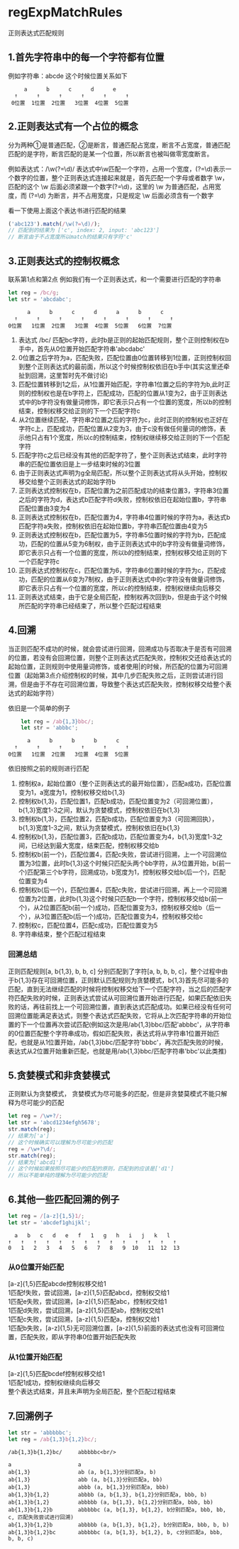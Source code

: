 # regExpMatchRules
正则表达式匹配规则

## 1.首先字符串中的每一个字符都有位置

例如字符串：abcde
这个时候位置关系如下
```
     a      b      c      d      e
  ↑      ↑      ↑      ↑      ↑      ↑
 0位置  1位置  2位置   3位置  4位置  5位置
```

## 2.正则表达式有一个占位的概念

分为两种①是普通匹配，②是断言，普通匹配占宽度，断言不占宽度，普通匹配匹配的是字符，断言匹配的是某一个位置，所以断言也被叫做零宽度断言。

例如表达式：/\w(?=\d)/
表达式中\w匹配一个字符，占用一个宽度，(?=\d)表示一个数字的位置，整个正则表达式连接起来就是，首先匹配一个字母或者数字 \w，匹配的这个 \w 后面必须紧跟一个数字(?=\d)，这里的 \w 为普通匹配，占用宽度，而 (?=\d) 为断言，并不占用宽度，只是规定 \w 后面必须含有一个数字

看一下使用上面这个表达书进行匹配的结果
```javascript
('abc123').match(/\w(?=\d)/);
// 匹配到的结果为 ['c', index: 2, input: 'abc123']
// 断言由于不占宽度所以match的结果只有字符'c'
```

## 3.正则表达式的控制权概念

联系第1点和第2点
例如我们有一个正则表达式，和一个需要进行匹配的字符串
```javascript
let reg = /bc/g;
let str = 'abcdabc';
```
```
      a      b      c      d      a      b      c
  ↑      ↑      ↑      ↑      ↑      ↑      ↑      ↑
0位置   1位置  2位置   3位置  4位置  5位置   6位置  7位置
```

1) 表达式 /bc/ 匹配bc字符，此时b是正则的起始匹配规则，整个正则控制权在b手中，首先从0位置开始匹配字符串'abcdabc'<br/>
2) 0位置之后字符为a，匹配失败，匹配位置由0位置转移到1位置，正则控制权回到整个正则表达式的最前面，所以这个时候控制权依旧在b手中(其实这里还牵扯到回溯，这里暂时先不做讨论)<br/>
3) 匹配位置转移到1之后，从1位置开始匹配，字符串1位置之后的字符为b,此时正则的控制权也是在b字符上，匹配成功，匹配的位置从1变为2，由于正则表达式中的b字符没有做量词修饰，即它表示只占有一个位置的宽度，所以b的控制结束，控制权移交给正则的下一个匹配字符c<br/>
4) 从2位置继续匹配，字符串2位置之后的字符为c，此时正则的控制权也正好在字符c上，匹配成功，匹配位置从2变为3，由于c没有做任何量词的修饰，表示他只占有1个宽度，所以c的控制结束，控制权继续移交给正则的下一个匹配字符<br/>
5) 匹配字符c之后已经没有其他的匹配字符了，整个正则表达式结束，此时字符串的匹配位置依旧是上一步结束时候的3位置<br/>
6) 由于正则表达式声明为g全局匹配，所以整个正则表达式将从头开始，控制权移交给整个正则表达式的起始字符b<br/>
7) 正则表达式控制权在b，匹配位置为之前匹配成功的结束位置3，字符串3位置之后的字符为d，表达式b匹配字符d失败，控制权依旧在起始位置b，字符串匹配位置由3变为4<br/>
8) 正则表达式控制权在b，匹配位置为4，字符串4位置时候的字符为a，表达式b匹配字符a失败，控制权依旧在起始位置b，字符串匹配位置由4变为5<br/>
9) 正则表达式控制权在b，匹配位置为5，字符串5位置时候的字符为b，匹配成功，匹配的位置从5变为6制权，由于正则表达式中的b字符没有做量词修饰，即它表示只占有一个位置的宽度，所以b的控制结束，控制权移交给正则的下一个匹配字符c<br/>
10) 正则表达式控制权在c，匹配位置为6，字符串6位置时候的字符为c，匹配成功，匹配的位置从6变为7制权，由于正则表达式中的c字符没有做量词修饰，即它表示只占有一个位置的宽度，所以c的控制结束，控制权继续向后移交<br/>
11) 正则表达式结束，由于它是全局匹配，控制权再次回到b，但是由于这个时候所匹配的字符串已经结束了，所以整个匹配过程结束

## 4.回溯

当正则匹配不成功的时候，就会尝试进行回溯，回溯成功与否取决于是否有可回溯的位置，若没有会回溯位置，则整个正则表达式匹配失败，控制权交还给表达式的起始位置，正则规则中使用量词修饰，或者使用|的时候，所匹配的位置为可回溯位置（起始第3点介绍控制权的时候，其中几步匹配失败之后，正则尝试进行回溯，但是由于不存在可回溯位置，导致整个表达式匹配失败，控制权移交给整个表达式的起始字符）

依旧是一个简单的例子

```javascript
	let reg = /ab{1,3}bbc/;
	let str = 'abbbc';
```
```
      a      b      b      b      c
  ↑      ↑      ↑      ↑      ↑      ↑
0位置   1位置  2位置   3位置  4位置  5位置
```
依旧按照之前的规则进行匹配
1) 控制权a，起始位置0（整个正则表达式的最开始位置），匹配a成功，匹配位置变为1，a宽度为1，控制权移交给b{1,3}<br/>
2) 控制权b{1,3}，匹配位置1，匹配b成功，匹配位置变为2（可回溯位置），b{1,3}宽度1-3之间，默认为贪婪模式，控制权依旧在b{1,3}<br/>
3) 控制权b{1,3}，匹配位置2，匹配b成功，匹配位置变为3（可回溯回执），b{1,3}宽度1-3之间，默认为贪婪模式，控制权依旧在b{1,3}<br/>
4) 控制权b{1,3}，匹配位置3，匹配b成功，匹配位置变为4，b{1,3}宽度1-3之间，已经达到最大宽度，结束匹配，控制权移交给b<br/>
5) 控制权b(前一个)，匹配位置4，匹配c失败，尝试进行回溯，上一个可回溯位置为3位置，此时b{1,3}这个时候只匹配头两个bb字符，从3位置开始，b(前一个)匹配第三个b字符，回溯成功，b宽度为1，控制权移交给b(后一个)，匹配位置变为4
6) 控制权b(后一个)，匹配位置4，匹配c失败，尝试进行回溯，再上一个可回溯位置为2位置，此时b{1,3}这个时候只匹配b一个字符，控制权移交给b(前一个)，从2位置匹配b(前一个)成功，匹配位置变为3，控制权移交给b（后一个），从3位置匹配b(后一个)成功，匹配位置变为4，控制权移交给c
7) 控制权c，匹配位置4，匹配c成功，匹配位置变为5
8) 字符串结束，整个匹配过程结束

### 回溯总结

正则匹配规则[a, b{1,3}, b, b, c] 分别匹配到了字符[a, b, b, b, c]，整个过程中由于b{1,3}存在可回溯位置，正则默认匹配规则为贪婪模式，b{1,3}首先尽可能多的匹配，直到无法继续匹配的时候将控制权移交给下一个匹配字符，当之后的匹配字符匹配失败的时候，正则表达式尝试从可回溯位置开始进行匹配，如果匹配依旧失败的话，再往前找上一个可回溯位置，直到表达式匹配成功。如果已经没有任何可回溯位置能满足表达式，则整个表达式匹配失败，它将从上次匹配字符串的开始位置的下一个位置再次尝试匹配(例如这次是用/ab{1,3}bbc/匹配'abbbc'，从字符串的0位置匹配整个字符串成功，假如匹配失败，表达式将从字符串1位置开始匹配，也就是从1位置开始，/ab{1,3}bbc/匹配字符'bbbc'，再次匹配失败的时候，表达式从2位置开始重新匹配，也就是用/ab{1,3}bbc/匹配字符串'bbc'以此类推)

## 5.贪婪模式和非贪婪模式

正则默认为贪婪模式，
贪婪模式为尽可能多的匹配，但是非贪婪莫模式不能只解释为尽可能少的匹配
```javascript
let reg = /\w+?/;
let str = 'abcd1234efgh5678';
str.match(reg);
// 结果为['a']
// 这个时候确实可以理解为尽可能少的匹配
reg = /\w+?\d/;
str.match(reg);
// 结果为['abcd1']
// 这个时候如果按照尽可能少的匹配的原则，匹配到的应该是['d1']
// 所以不能单纯的理解为尽可能少的匹配
```

## 6.其他一些匹配回溯的例子
```javascript
let reg = /[a-z]{1,5}1/;
let str = 'abcdef1ghijkl';
```
```
  a   b   c   d   e   f   1   g   h   i   j   k   l
↑   ↑   ↑   ↑   ↑   ↑   ↑   ↑   ↑   ↑   ↑   ↑   ↑   ↑
0   1   2   3   4   5   6   7   8   9  10   11  12  13
```
### 从0位置开始匹配
[a-z]{1,5}匹配abcde控制权移交给1<br/>
1匹配f失败，尝试回溯，[a-z]{1,5}匹配abcd，控制权交给1<br/>
1匹配e失败，尝试回溯，[a-z]{1,5}匹配abc，控制权交给1<br/>
1匹配d失败，尝试回溯，[a-z]{1,5}匹配ab，控制权交给1<br/>
1匹配c失败，尝试回溯，[a-z]{1,5}匹配a，控制权交给1<br/>
1匹配b失败，[a-z]{1,5}无可回溯位置，[a-z]{1,5}前面的表达式也没有可回溯位置，匹配失败，即从字符串0位置开始匹配失败<br/>

### 从1位置开始匹配
[a-z]{1,5}匹配bcdef控制权移交给1<br/>
1匹配1成功，控制权继续向后移交<br/>
整个表达式结束，并且未声明为全局匹配，整个匹配过程结束<br/>

## 7.回溯例子
```javascript
let str = 'abbbbbc';
let reg = /ab{1,3}b{1,2}bc/;
```
```
/ab{1,3}b{1,2}bc/     abbbbbc<br/>

a                     a
ab{1,3}               ab (a, b{1,3}分别匹配a, b)
ab{1,3}               abb (a, b{1,3}分别匹配a, bb)
ab{1,3}               abbb (a, b{1,3}分别匹配a, bbb)
ab{1,3}b{1,2}         abbbb (a, b{1,3}, b{1,2}分别匹配a, bbb, b)
ab{1,3}b{1,2}         abbbbb (a, b{1,3}, b{1,2}分别匹配a, bbb, bb)
ab{1,3}b{1,2}b        abbbbbc (a, b{1,3}, b{1,2}, b分别匹配a, bbb, bb, c, 匹配失败尝试进行回溯)
ab{1,3}b{1,2}b        abbbbb (a, b{1,3}, b{1,2}, b分别匹配a, bbb, b, b)
ab{1,3}b{1,2}bc       abbbbbc (a, b{1,3}, b{1,2}, b, c分别匹配a, bbb, b, b, c)
```
